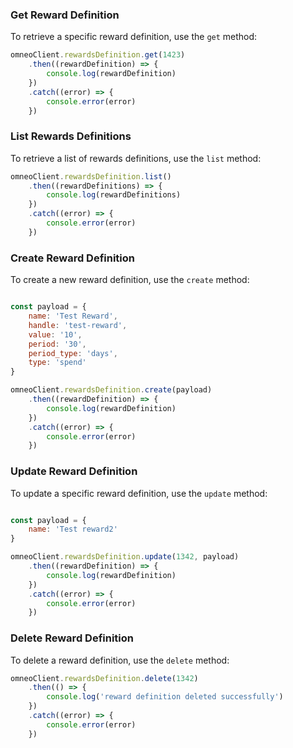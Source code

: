 
### Get Reward Definition

To retrieve a specific reward definition, use the `get` method:

```javascript
omneoClient.rewardsDefinition.get(1423)
    .then((rewardDefinition) => {
        console.log(rewardDefinition)
    })
    .catch((error) => {
        console.error(error)
    })
```

### List Rewards Definitions

To retrieve a list of rewards definitions, use the `list` method:

```javascript
omneoClient.rewardsDefinition.list()
    .then((rewardDefinitions) => {
        console.log(rewardDefinitions)
    })
    .catch((error) => {
        console.error(error)
    })
```

### Create Reward Definition

To create a new reward definition, use the `create` method:

```javascript

const payload = {
    name: 'Test Reward',
    handle: 'test-reward',
    value: '10',
    period: '30',
    period_type: 'days',
    type: 'spend'
}

omneoClient.rewardsDefinition.create(payload)
    .then((rewardDefinition) => {
        console.log(rewardDefinition)
    })
    .catch((error) => {
        console.error(error)
    })
```
### Update Reward Definition

To update a specific reward definition, use the `update` method:

```javascript

const payload = {
    name: 'Test reward2'
}

omneoClient.rewardsDefinition.update(1342, payload)
    .then((rewardDefinition) => {
        console.log(rewardDefinition)
    })
    .catch((error) => {
        console.error(error)
    })
```

### Delete Reward Definition

To delete a reward definition, use the `delete` method:

```javascript
omneoClient.rewardsDefinition.delete(1342)
    .then(() => {
        console.log('reward definition deleted successfully')
    })
    .catch((error) => {
        console.error(error)
    })
```